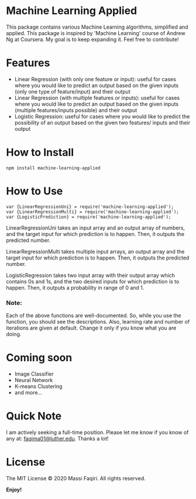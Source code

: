 # Machine Learning Applied

This package contains various Machine Learning algorithms, simplified and applied. This package is inspired by 'Machine Learning' course of Andrew Ng at Coursera. My goal is to keep expanding it. Feel free to contribute!

# Features

* Linear Regression (with only one feature or input): useful for cases where you would like to predict an output based on the given inputs (only one type of feature/input) and their output
* Linear Regression (with multiple features or inputs): useful for cases where you would like to predict an output based on the given inputs (multiple features/inputs possible) and their output
* Logistic Regression: useful for cases where you would like to predict the possibility of an output based on the given two features/ inputs and their output

# How to Install

`npm install machine-learning-applied`

# How to Use

```
var {LinearRegressionUni} = require('machine-learning-applied');
var {LinearRegressionMulti} = require('machine-learning-applied');
var {LogisticPrediction} = require('machine-learning-applied');
```

LinearRegressionUni takes an input array and an output array of numbers, and the target input for which prediction is to happen. Then, it outputs the predicted number.

LinearRegressionMulti takes multiple input arrays, an output array and the target input for which prediction is to happen. Then, it outputs the predicted number.

LogisticRegression takes two input array with their output array which contains 0s and 1s, and the two desired inputs for which prediction is to happen. Then, it outputs a probability in range of 0 and 1. 

### Note: 

Each of the above functions are well-documented. So, while you use the function, you should see the descriptions. Also, learning rate and number of iterations are given at default. Change it only if you know what you are doing.

# Coming soon

* Image Classifier
* Neural Network
* K-means Clustering
* and more...

# Quick Note

I am actively seeking a full-time position. Please let me know if you know of any at: faqima01@luther.edu. Thanks a lot!

# License

The MIT License © 2020 Massi Faqiri. All rights reserved.

**Enjoy!**